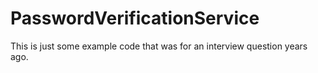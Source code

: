PasswordVerificationService
===========================

This is just some example code that was for an interview question years ago. 
